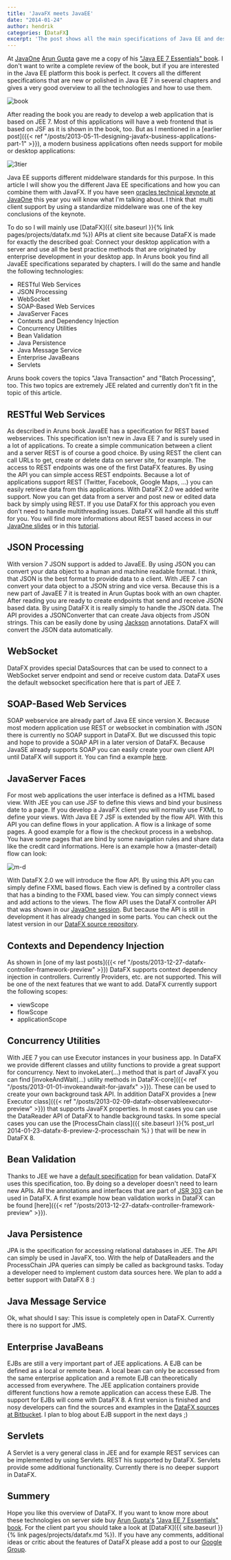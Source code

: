 ```yaml
---
title: 'JavaFX meets JavaEE'
date: "2014-01-24"
author: hendrik
categories: [DataFX]
excerpt: 'The post shows all the main specifications of Java EE and describes how the are supported by DataFX and how a JavaFX application can use them'
---
```

At [JavaOne](http://www.oracle.com/javaone/) [Arun Gupta](https://www.java.net//blogs/arungupta) gave me a copy of his ["Java EE 7 Essentials" book](http://www.amazon.com/Java-EE-Essentials-Arun-Gupta/dp/1449370179). I don't want to write a complete review of the book, but if you are interested in the Java EE platform this book is perfect. It covers all the different specifications that are new or polished in Java EE 7 in several chapters and gives a very good overview to all the technologies and how to use them.

![book](/posts/guigarage-legacy/javaee-book.jpg)

After reading the book you are ready to develop a web application that is based on JEE 7. Most of this applications will have a web frontend that is based on JSF as it is shown in the book, too. But as I mentioned in a [earlier post]({{< ref "/posts/2013-05-11-designing-javafx-business-applications-part-1" >}}), a modern business applications often needs support for mobile or desktop applications:

![3tier](/posts/guigarage-legacy/3tier.png)

Java EE supports different middelware standards for this purpose. In this article I will show you the different Java EE specifications and how you can combine them with JavaFX. If you have seen [oracles technical keynote at JavaOne](http://medianetwork.oracle.com/video/player/2685720528001) this year you will know what I'm talking about. I think that  multi client support by using a standardize middelware was one of the key conclusions of the keynote.

To do so I will mainly use [DataFX]({{ site.baseurl }}{% link pages/projects/datafx.md %}) APIs at client site because DataFX is made for exactly the described goal: Connect your desktop application with a server and use all the best practice methods that are originated by enterprise development in your desktop app. In Aruns book you find all JavaEE specifications separated by chapters. I will do the same and handle the following technologies:

* RESTful Web Services
* JSON Processing
* WebSocket
* SOAP-Based Web Services
* JavaServer Faces
* Contexts and Dependency Injection
* Concurrency Utilities
* Bean Validation
* Java Persistence
* Java Message Service
* Enterprise JavaBeans
* Servlets

Aruns book covers the topics "Java Transaction" and "Batch Processing", too. This two topics are extremely JEE related and currently don't fit in the topic of this article.

## RESTful Web Services

As described in Aruns book JavaEE has a specification for REST based webservices. This specification isn't new in Java EE 7 and is surely used in a lot of applications. To create a simple communication between a client and a server REST is of course a good choice. By using REST the client can call URLs to get, create or delete data on server site, for example. The access to REST endpoints was one of the first DataFX features. By using the API you can simple access REST endpoints. Because a lot of applications support REST (Twitter, Facebook, Google Maps, ...) you can easily retrieve data from this applications. With DataFX 2.0 we added write support. Now you can get data from a server and post new or edited data back by simply using REST. If you use DataFX for this approach you even don't need to handle multithreading issues. DataFX will handle all this stuff for you. You will find more informations about REST based access in our [JavaOne slides](http://de.slideshare.net/HendrikEbbers/datafx-javaone-2013) or in this [tutorial](http://jaxenter.com/getting-real-world-data-into-java-ui-controls-with-datafx-46600.html).

## JSON Processing

With version 7 JSON support is added to JavaEE. By using JSON you can convert your data object to a human and machine readable format. I think, that JSON is the best format to provide data to a client. With JEE 7 can convert your data object to a JSON string and vice versa. Because this is a new part of JavaEE 7 it is treated in Arun Guptas book with an own chapter. After reading you are ready to create endpoints that send and receive JSON based data. By using DataFX it is really simply to handle the JSON data. The API provides a JSONConverter that can create Java objects from JSON strings. This can be easily done by using [Jackson](http://wiki.fasterxml.com/JacksonInFiveMinutes) annotations. DataFX will convert the JSON data automatically.

## WebSocket

DataFX provides special DataSources that can be used to connect to a WebSocket server endpoint and send or receive custom data. DataFX uses the default websocket specification here that is part of JEE 7.

## SOAP-Based Web Services

SOAP webservice are already part of Java EE since version X. Because most modern application use REST or websocket in combination with JSON there is currently no SOAP support in DataFX. But we discussed this topic and hope to provide a SOAP API in a later version of DataFX. Because JavaSE already supports SOAP you can easily create your own client API until DataFX will support it. You can find a example [here](https://weblogs.java.net/blog/vivekp/archive/2006/12/webservices_in.html).

## JavaServer Faces

For most web applications the user interface is defined as a HTML based view. With JEE you can use JSF to define this views and bind your business date to a page. If you develop a JavaFX client you will normally use FXML to define your views. With Java EE 7 JSF is extended by the flow API. With this API you can define flows in your application. A flow is a linkage of some pages. A good example for a flow is the checkout process in a webshop. You have some pages that are bind by some navigation rules and share data like the credit card informations. Here is an example how a (master-detail) flow can look:

![m-d](/posts/guigarage-legacy/m-d.png)

With DataFX 2.0 we will introduce the flow API. By using this API you can simply define FXML based flows. Each view is defined by a controller class that has a binding to the FXML based view. You can simply connect views and add actions to the views. The flow API uses the DataFX controller API that was shown in our [JavaOne session](http://de.slideshare.net/HendrikEbbers/datafx-javaone-2013). But because the API is still in development it has already changed in some parts. You can check out the latest version in our [DataFX source repository](https://bitbucket.org/datafx/datafx).

## Contexts and Dependency Injection

As shown in [one of my last posts]({{< ref "/posts/2013-12-27-datafx-controller-framework-preview" >}}) DataFX supports context dependency injection in controllers. Currently Providers, etc. are not supported. This will be one of the next features that we want to add. DataFX currently support the following scopes:

* viewScope
* flowScope
* applicationScope

## Concurrency Utilities

With JEE 7 you can use Executor instances in your business app. In DataFX we provide different classes and utility functions to provide a great support for concurrency. Next to invokeLater(...) method that is part of JavaFX you can find [invokeAndWait(...) utility methods in DataFX-core]({{< ref "/posts/2013-01-01-invokeandwait-for-javafx" >}}). These can be used to create your own background task API. In addition DataFX provides a [new Executor class]({{< ref "/posts/2013-02-09-datafx-observableexecutor-preview" >}}) that supports JavaFX properties. In most cases you can use the DataReader API of DataFX to handle background tasks. In some special cases you can use the [ProcessChain class]({{ site.baseurl }}{% post_url 2014-01-23-datafx-8-preview-2-processchain %}
) that will be new in DataFX 8.

## Bean Validation

Thanks to JEE we have a [default specification](http://docs.oracle.com/javaee/6/tutorial/doc/gircz.html) for bean validation. DataFX uses this specification, too. By doing so a developer doesn't need to learn new APIs. All the annotations and interfaces that are part of [JSR 303](http://beanvalidation.org/1.0/spec/) can be used in DataFX. A first example how bean validation works in DataFX can be found [here]({{< ref "/posts/2013-12-27-datafx-controller-framework-preview" >}}).

## Java Persistence

JPA is the specification for accessing relational databases in JEE. The API can simply be used in JavaFX, too. With the help of DataReaders and the ProcessChain JPA queries can simply be called as background tasks. Today a developer need to implement custom data sources here. We plan to add a better support with DataFX 8 :)

## Java Message Service

Ok, what should I say: This issue is completely open in DataFX. Currently there is no support for JMS.

## Enterprise JavaBeans

EJBs are still a very important part of JEE applications. A EJB can be defined as a local or remote bean. A local bean can only be accessed from the same enterprise application and a remote EJB can theoretically accessed from everywhere. The JEE application containers provide different functions how a remote application can access these EJB. The support for EJBs will come with DataFX 8. A first version is finished and nosy developers can find the sources and examples in the [DataFX sources at Bitbucket](https://bitbucket.org/datafx/datafx/). I plan to blog about EJB support in the next days ;)

## Servlets

A Servlet is a very general class in JEE and for example REST services can be implemented by using Servlets. REST his supported by DataFX. Servlets provide some additional functionality. Currently there is no deeper support in DataFX.

## Summery

Hope you like this overview of DataFX. If you want to know more about these technologies on server side buy [Arun Gupta's](https://www.java.net//blogs/arungupta) ["Java EE 7 Essentials" book](http://www.amazon.com/Java-EE-Essentials-Arun-Gupta/dp/1449370179). For the client part you should take a look at [DataFX]({{ site.baseurl }}{% link pages/projects/datafx.md %}). If you have any comments, additional ideas or critic about the features of DataFX please add a post to our [Google Group](https://groups.google.com/forum/#!forum/datafx-dev).
